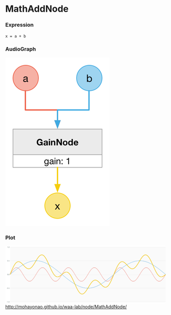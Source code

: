 # MathAddNode

### Expression

`x = a + b`

### AudioGraph

![](img/MathAddNode.png)

### Plot

![](img/MathAddNodePlot.png)  
http://mohayonao.github.io/waa-lab/node/MathAddNode/
